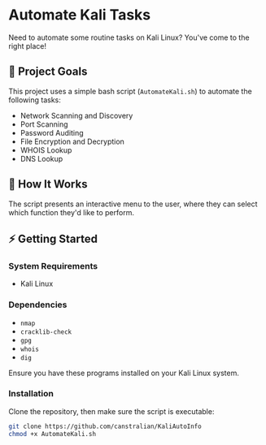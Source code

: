 # Automate Kali Tasks

Need to automate some routine tasks on Kali Linux? You've come to the right place!

## 🎯 Project Goals

This project uses a simple bash script (`AutomateKali.sh`) to automate the following tasks:

- Network Scanning and Discovery
- Port Scanning
- Password Auditing
- File Encryption and Decryption
- WHOIS Lookup
- DNS Lookup

## 🤖 How It Works

The script presents an interactive menu to the user, where they can select which function they'd like to perform.

## ⚡ Getting Started

### System Requirements

- Kali Linux

### Dependencies

- `nmap`
- `cracklib-check`
- `gpg`
- `whois`
- `dig`

Ensure you have these programs installed on your Kali Linux system.

### Installation

Clone the repository, then make sure the script is executable:

```bash
git clone https://github.com/canstralian/KaliAutoInfo
chmod +x AutomateKali.sh
```
